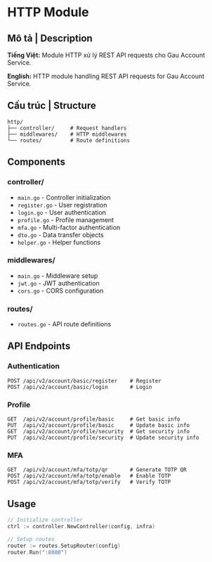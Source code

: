 # HTTP Module

## Mô tả | Description

**Tiếng Việt:** Module HTTP xử lý REST API requests cho Gau Account Service.

**English:** HTTP module handling REST API requests for Gau Account Service.

## Cấu trúc | Structure

```
http/
├── controller/     # Request handlers
├── middlewares/    # HTTP middlewares
└── routes/         # Route definitions
```

## Components

### controller/
- `main.go` - Controller initialization
- `register.go` - User registration
- `login.go` - User authentication
- `profile.go` - Profile management
- `mfa.go` - Multi-factor authentication
- `dto.go` - Data transfer objects
- `helper.go` - Helper functions

### middlewares/
- `main.go` - Middleware setup
- `jwt.go` - JWT authentication
- `cors.go` - CORS configuration

### routes/
- `routes.go` - API route definitions

## API Endpoints

### Authentication
```
POST /api/v2/account/basic/register    # Register
POST /api/v2/account/basic/login       # Login
```

### Profile
```
GET  /api/v2/account/profile/basic     # Get basic info
PUT  /api/v2/account/profile/basic     # Update basic info
GET  /api/v2/account/profile/security  # Get security info
PUT  /api/v2/account/profile/security  # Update security info
```

### MFA
```
GET  /api/v2/account/mfa/totp/qr       # Generate TOTP QR
POST /api/v2/account/mfa/totp/enable   # Enable TOTP
POST /api/v2/account/mfa/totp/verify   # Verify TOTP
```

## Usage

```go
// Initialize controller
ctrl := controller.NewController(config, infra)

// Setup routes
router := routes.SetupRouter(config)
router.Run(":8080")
```
